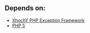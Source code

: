 ## Depends on: ##

  * [XhochY PHP Exception Framework](http://code.google.com/p/xyphpexception/)
  * [PHP 5](http://www.php.net/)